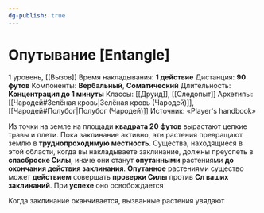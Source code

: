 ```yaml
---
dg-publish: true
---
```

# Опутывание [Entangle]
1 уровень, [[Вызов]]
Время накладывания: **1 действие**
Дистанция: **90 футов**
Компоненты: **Вербальный**, **Соматический**
Длительность: **Концентрация до 1 минуты**
Классы: [[Друид]], [[Следопыт]]
Архетипы: [[Чародей#Зелёная кровь|Зелёная кровь (Чародей)]], [[Чародей#Полубог|Полубог (Чародей)]]
Источник: «Player's handbook»

Из точки на земле на площади **квадрата 20 футов** вырастают цепкие травы и плети. Пока заклинание активно, эти растения превращают землю в **труднопроходимую местность**. Существа, находящиеся в этой области, когда вы накладываете заклинание, должны преуспеть в **спасброске Силы**, иначе они станут **опутанными** растениями **до окончания действия заклинания**. **Опутанное** растениями существо может **действием** совершать **проверки Силы** против **Сл ваших заклинаний**. При **успехе** оно освобождается

Когда заклинание оканчивается, вызванные растения увядают